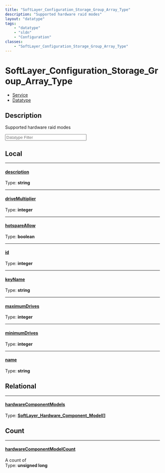 ```yaml
---
title: "SoftLayer_Configuration_Storage_Group_Array_Type"
description: "Supported hardware raid modes"
layout: "datatype"
tags:
    - "datatype"
    - "sldn"
    - "Configuration"
classes:
    - "SoftLayer_Configuration_Storage_Group_Array_Type"
---
```


# SoftLayer_Configuration_Storage_Group_Array_Type
<div id='service-datatype'>
    <ul id='sldn-reference-tabs'>
    <li id='service'> <a href='/reference/services/SoftLayer_Configuration_Storage_Group_Array_Type' >Service</a></li>    <li id='datatype'> <a href='/reference/datatypes/SoftLayer_Configuration_Storage_Group_Array_Type' >Datatype</a></li>
    </ul>
</div>

## Description 


Supported hardware raid modes 





<!-- Filer BEGIN -->
<div class="view-filters">
        <div class="clearfix">
            <div class="search-input-box">
                <input placeholder="Datatype Filter" onkeyup="titleSearch(inputId='prop-input', divId='properties', elementClass='prop-row')" 
                    type="text" id="prop-input" value="" size="30" maxlength="128" class="form-text">
            </div>
        </div>
</div>
<!-- Filer END -->

<div id="properties" class="content">
<div id="localProperties" class="prop-content" >

## Local
<div class="prop-row">

-----
[description]: #description
#### [description]
  
<span class="type-label">Type: </span>**string**  



</div>
<div class="prop-row">

-----
[driveMultiplier]: #drivemultiplier
#### [driveMultiplier]
  
<span class="type-label">Type: </span>**integer**  



</div>
<div class="prop-row">

-----
[hotspareAllow]: #hotspareallow
#### [hotspareAllow]
  
<span class="type-label">Type: </span>**boolean**  



</div>
<div class="prop-row">

-----
[id]: #id
#### [id]
  
<span class="type-label">Type: </span>**integer**  



</div>
<div class="prop-row">

-----
[keyName]: #keyname
#### [keyName]
  
<span class="type-label">Type: </span>**string**  



</div>
<div class="prop-row">

-----
[maximumDrives]: #maximumdrives
#### [maximumDrives]
  
<span class="type-label">Type: </span>**integer**  



</div>
<div class="prop-row">

-----
[minimumDrives]: #minimumdrives
#### [minimumDrives]
  
<span class="type-label">Type: </span>**integer**  



</div>
<div class="prop-row">

-----
[name]: #name
#### [name]
  
<span class="type-label">Type: </span>**string**  



</div>
</div>
<!-- LOCAL PROPERTY END -->

<div id="relationalProperties"  class="prop-content" >

## Relational
<div class="prop-row">

-----
[hardwareComponentModels]: #hardwarecomponentmodels
#### [hardwareComponentModels]
  
<span class="type-label">Type: </span>**<a href='/reference/datatypes/SoftLayer_Hardware_Component_Model'>SoftLayer_Hardware_Component_Model[] </a>**  



</div>

## Count
<div class="prop-row">

-----
[hardwareComponentModelCount]: #hardwarecomponentmodelcount
#### [hardwareComponentModelCount]
A count of    
<span class="type-label">Type: </span>**unsigned long**  



</div>
</div>


